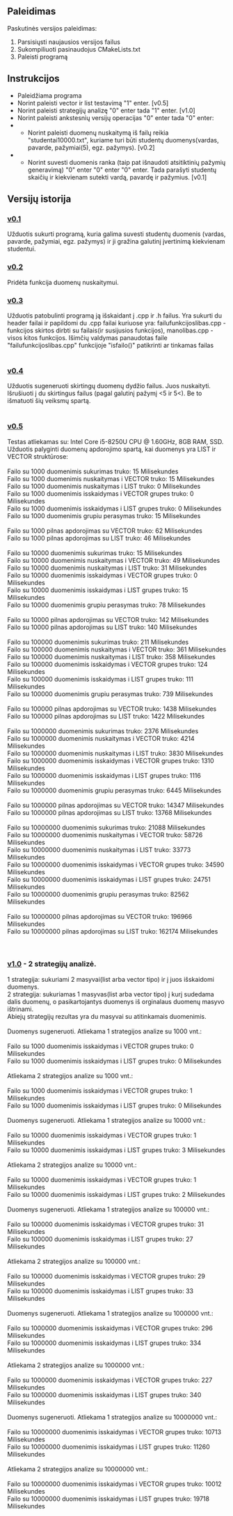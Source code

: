 ## Paleidimas
Paskutinės versijos paleidimas:
1. Parsisiųsti naujausios versijos failus
2. Sukompiliuoti pasinaudojus CMakeLists.txt
3. Paleisti programą
## Instrukcijos
- Paleidžiama programa
- Norint paleisti vector ir list testavimą "1" enter. [v0.5]
- Norint paleisti strategijų analizę "0" enter tada "1" enter. [v1.0]
- Norint paleisti ankstesnių versijų operacijas "0" enter tada "0" enter: 
- - Norint paleisti duomenų nuskaitymą iš failų reikia "studentai10000.txt", kuriame turi būti studentų duomenys(vardas, pavarde, pažymiai(5), egz. pažymys). [v0.2]
- - Norint suvesti duomenis ranka (taip pat išnaudoti atsitiktinių pažymių generavimą) "0" enter "0" enter "0" enter. Tada parašyti studentų skaičių ir kiekvienam sutekti vardą, pavardę ir pažymius. [v0.1]
## Versijų istorija

### [v0.1](https://github.com/Shifer-ds/University-work/releases/tag/0.1v) 
Užduotis sukurti programą, kuria galima suvesti studentų duomenis (vardas, pavarde, pažymiai, egz. pažymys) ir ji gražina galutinį įvertinimą kiekvienam studentui.
<br />
### [v0.2](https://github.com/Shifer-ds/University-work/releases/tag/v0.2)
Pridėta funkcija duomenų nuskaitymui.
<br />
### [v0.3](https://github.com/Shifer-ds/University-work/releases/tag/v0.3)
Užduotis patobulinti programą ją išskaidant į .cpp ir .h failus. Yra sukurti du header failai ir papildomi du .cpp failai kuriuose yra: failufunkcijoslibas.cpp - funkcijos skirtos dirbti su failais(ir susijusios funkcijos), manolibas.cpp - visos kitos funkcijos. Išimčių valdymas panaudotas faile "failufunkcijoslibas.cpp" funkcijoje "isfailo()" patikrinti ar tinkamas failas<br />
<br />
### [v0.4](https://github.com/Shifer-ds/University-work/releases/tag/v0.4) 
Užduotis sugeneruoti skirtingų duomenų dydžio failus. Juos nuskaityti. Išrušiuoti į du skirtingus failus (pagal galutinį pažymį <5 ir 5<). Be to išmatuoti šių veiksmų spartą.<br />
<br />
### [v0.5](https://github.com/Shifer-ds/University-work/releases/tag/v0.5)
Testas atliekamas su: Intel Core i5-8250U CPU @ 1.60GHz, 8GB RAM, SSD. <br />
Užduotis palyginti duomenų apdorojimo spartą, kai duomenys yra LIST ir VECTOR struktūrose:<br />
<br />
Failo su 1000 duomenimis sukurimas truko: 15 Milisekundes<br />
Failo su 1000 duomenimis nuskaitymas i VECTOR truko: 15 Milisekundes<br />
Failo su 1000 duomenimis nuskaitymas i LIST   truko: 0 Milisekundes<br />
Failo su 1000 duomenimis isskaidymas i VECTOR grupes truko: 0 Milisekundes<br />
Failo su 1000 duomenimis isskaidymas i LIST   grupes truko: 0 Milisekundes<br />
Failo su 1000 duomenimis grupiu perasymas truko: 15 Milisekundes<br />
<br />
Failo su 1000 pilnas apdorojimas su VECTOR truko: 62 Milisekundes<br />
Failo su 1000 pilnas apdorojimas su LIST   truko: 46 Milisekundes<br />
<br />
Failo su 10000 duomenimis sukurimas truko: 15 Milisekundes<br />
Failo su 10000 duomenimis nuskaitymas i VECTOR truko: 49 Milisekundes<br />
Failo su 10000 duomenimis nuskaitymas i LIST   truko: 31 Milisekundes<br />
Failo su 10000 duomenimis isskaidymas i VECTOR grupes truko: 0 Milisekundes<br />
Failo su 10000 duomenimis isskaidymas i LIST   grupes truko: 15 Milisekundes<br />
Failo su 10000 duomenimis grupiu perasymas truko: 78 Milisekundes<br />
<br />
Failo su 10000 pilnas apdorojimas su VECTOR truko: 142 Milisekundes<br />
Failo su 10000 pilnas apdorojimas su LIST   truko: 140 Milisekundes<br />
<br />
Failo su 100000 duomenimis sukurimas truko: 211 Milisekundes<br />
Failo su 100000 duomenimis nuskaitymas i VECTOR truko: 361 Milisekundes<br />
Failo su 100000 duomenimis nuskaitymas i LIST   truko: 358 Milisekundes<br />
Failo su 100000 duomenimis isskaidymas i VECTOR grupes truko: 124 Milisekundes<br />
Failo su 100000 duomenimis isskaidymas i LIST   grupes truko: 111 Milisekundes<br />
Failo su 100000 duomenimis grupiu perasymas truko: 739 Milisekundes<br />
<br />
Failo su 100000 pilnas apdorojimas su VECTOR truko: 1438 Milisekundes<br />
Failo su 100000 pilnas apdorojimas su LIST   truko: 1422 Milisekundes<br />
<br />
Failo su 1000000 duomenimis sukurimas truko: 2376 Milisekundes<br />
Failo su 1000000 duomenimis nuskaitymas i VECTOR truko: 4214 Milisekundes<br />
Failo su 1000000 duomenimis nuskaitymas i LIST   truko: 3830 Milisekundes<br />
Failo su 1000000 duomenimis isskaidymas i VECTOR grupes truko: 1310 Milisekundes<br />
Failo su 1000000 duomenimis isskaidymas i LIST   grupes truko: 1116 Milisekundes<br />
Failo su 1000000 duomenimis grupiu perasymas truko: 6445 Milisekundes<br />
<br />
Failo su 1000000 pilnas apdorojimas su VECTOR truko: 14347 Milisekundes<br />
Failo su 1000000 pilnas apdorojimas su LIST   truko: 13768 Milisekundes<br />
<br />
Failo su 10000000 duomenimis sukurimas truko: 21088 Milisekundes<br />
Failo su 10000000 duomenimis nuskaitymas i VECTOR truko: 58726 Milisekundes<br />
Failo su 10000000 duomenimis nuskaitymas i LIST   truko: 33773 Milisekundes<br />
Failo su 10000000 duomenimis isskaidymas i VECTOR grupes truko: 34590 Milisekundes<br />
Failo su 10000000 duomenimis isskaidymas i LIST   grupes truko: 24751 Milisekundes<br />
Failo su 10000000 duomenimis grupiu perasymas truko: 82562 Milisekundes<br />
<br />
Failo su 10000000 pilnas apdorojimas su VECTOR truko: 196966 Milisekundes<br />
Failo su 10000000 pilnas apdorojimas su LIST   truko: 162174 Milisekundes<br />
<br />
<br />
### [v1.0](https://github.com/Shifer-ds/University-work/releases/tag/v1.0) - 2 strategijų analizė.
1 strategija: sukuriami 2 masyvai(list arba vector tipo) ir į juos išskaidomi duomenys. <br />
2 strategija: sukuriamas 1 masyvas(list arba vector tipo) į kurį sudedama dalis duomenų, o pasikartojantys duomenys iš orginalaus duomenų masyvo ištrinami. <br />
Abiejų strategijų rezultas yra du masyvai su atitinkamais duomenimis.<br />
<br />
Duomenys sugeneruoti. Atliekama 1 strategijos analize su 1000 vnt.:<br />
<br />
Failo su 1000 duomenimis isskaidymas i VECTOR grupes truko: 0 Milisekundes<br />
Failo su 1000 duomenimis isskaidymas i LIST   grupes truko: 0 Milisekundes<br />
<br />
                      Atliekama 2 strategijos analize su 1000 vnt.:<br />
<br />
Failo su 1000 duomenimis isskaidymas i VECTOR grupes truko: 1 Milisekundes<br />
Failo su 1000 duomenimis isskaidymas i LIST   grupes truko: 0 Milisekundes<br />
<br />
Duomenys sugeneruoti. Atliekama 1 strategijos analize su 10000 vnt.:<br />
<br />
Failo su 10000 duomenimis isskaidymas i VECTOR grupes truko: 1 Milisekundes<br />
Failo su 10000 duomenimis isskaidymas i LIST   grupes truko: 3 Milisekundes<br />
<br />
                      Atliekama 2 strategijos analize su 10000 vnt.:<br />
<br />
Failo su 10000 duomenimis isskaidymas i VECTOR grupes truko: 1 Milisekundes<br />
Failo su 10000 duomenimis isskaidymas i LIST   grupes truko: 2 Milisekundes<br />
<br />
Duomenys sugeneruoti. Atliekama 1 strategijos analize su 100000 vnt.:<br />
<br />
Failo su 100000 duomenimis isskaidymas i VECTOR grupes truko: 31 Milisekundes<br />
Failo su 100000 duomenimis isskaidymas i LIST   grupes truko: 27 Milisekundes<br />
<br />
                      Atliekama 2 strategijos analize su 100000 vnt.:<br />
<br />
Failo su 100000 duomenimis isskaidymas i VECTOR grupes truko: 29 Milisekundes<br />
Failo su 100000 duomenimis isskaidymas i LIST   grupes truko: 33 Milisekundes<br />
<br />
Duomenys sugeneruoti. Atliekama 1 strategijos analize su 1000000 vnt.:<br />
<br />
Failo su 1000000 duomenimis isskaidymas i VECTOR grupes truko: 296 Milisekundes<br />
Failo su 1000000 duomenimis isskaidymas i LIST   grupes truko: 334 Milisekundes<br />
<br />
                      Atliekama 2 strategijos analize su 1000000 vnt.:<br />
<br />
Failo su 1000000 duomenimis isskaidymas i VECTOR grupes truko: 227 Milisekundes<br />
Failo su 1000000 duomenimis isskaidymas i LIST   grupes truko: 340 Milisekundes<br />
<br />
Duomenys sugeneruoti. Atliekama 1 strategijos analize su 10000000 vnt.:<br />
<br />
Failo su 10000000 duomenimis isskaidymas i VECTOR grupes truko: 10713 Milisekundes<br />
Failo su 10000000 duomenimis isskaidymas i LIST   grupes truko: 11260 Milisekundes<br />
<br />
                      Atliekama 2 strategijos analize su 10000000 vnt.:<br />
<br />
Failo su 10000000 duomenimis isskaidymas i VECTOR grupes truko: 10012 Milisekundes<br />
Failo su 10000000 duomenimis isskaidymas i LIST   grupes truko: 19718 Milisekundes<br />
<br />
